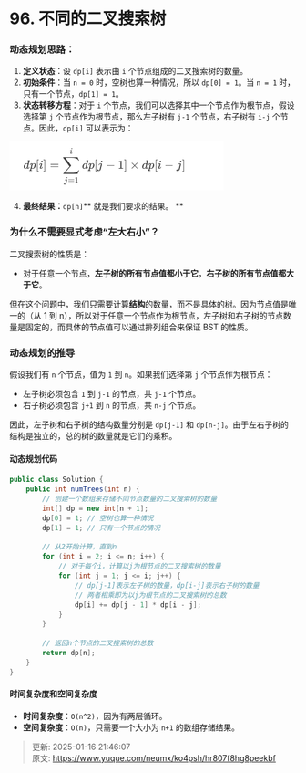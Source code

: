 # 96. 不同的二叉搜索树

### 动态规划思路：
1. **定义状态**：设 `dp[i]` 表示由 `i` 个节点组成的二叉搜索树的数量。
2. **初始条件**：当 `n = 0` 时，空树也算一种情况，所以 `dp[0] = 1`。当 `n = 1` 时，只有一个节点，`dp[1] = 1`。
3. **状态转移方程**：对于 `i` 个节点，我们可以选择其中一个节点作为根节点，假设选择第 `j` 个节点作为根节点，那么左子树有 `j-1` 个节点，右子树有 `i-j` 个节点。因此，`dp[i]` 可以表示为：

![1737034834196-edb6db14-6b19-48fc-b49d-21cb6cd41cec.png](./img/iBUBsqUZJwfJ9ZlQ/1737034834196-edb6db14-6b19-48fc-b49d-21cb6cd41cec-403389.png)

4. **最终结果：**`dp[n]`** 就是我们要求的结果。  **

### 为什么不需要显式考虑“左大右小”？
二叉搜索树的性质是：

+ 对于任意一个节点，**左子树的所有节点值都小于它**，**右子树的所有节点值都大于它**。

但在这个问题中，我们只需要计算**结构**的数量，而不是具体的树。因为节点值是唯一的（从 1 到 n），所以对于任意一个节点作为根节点，左子树和右子树的节点数量是固定的，而具体的节点值可以通过排列组合来保证 BST 的性质。

### 动态规划的推导
假设我们有 `n` 个节点，值为 `1` 到 `n`。如果我们选择第 `j` 个节点作为根节点：

+ 左子树必须包含 `1` 到 `j-1` 的节点，共 `j-1` 个节点。
+ 右子树必须包含 `j+1` 到 `n` 的节点，共 `n-j` 个节点。

因此，左子树和右子树的结构数量分别是 `dp[j-1]` 和 `dp[n-j]`。由于左右子树的结构是独立的，总的树的数量就是它们的乘积。

#### 动态规划代码
```java
public class Solution {
    public int numTrees(int n) {
        // 创建一个数组来存储不同节点数量的二叉搜索树的数量
        int[] dp = new int[n + 1];
        dp[0] = 1; // 空树也算一种情况
        dp[1] = 1; // 只有一个节点的情况

        // 从2开始计算，直到n
        for (int i = 2; i <= n; i++) {
            // 对于每个i，计算以j为根节点的二叉搜索树的数量
            for (int j = 1; j <= i; j++) {
                // dp[j-1]表示左子树的数量，dp[i-j]表示右子树的数量
                // 两者相乘即为以j为根节点的二叉搜索树的总数
                dp[i] += dp[j - 1] * dp[i - j];
            }
        }

        // 返回n个节点的二叉搜索树的总数
        return dp[n];
    }
}
```

#### 时间复杂度和空间复杂度
+ **时间复杂度**：`O(n^2)`，因为有两层循环。
+ **空间复杂度**：`O(n)`，只需要一个大小为 `n+1` 的数组存储结果。





> 更新: 2025-01-16 21:46:07  
> 原文: <https://www.yuque.com/neumx/ko4psh/hr807f8hg8peekbf>